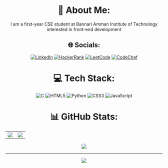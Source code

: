 <div align="center">

# 💫 About Me:
I am a first-year CSE student at Bannari Amman Institute of Technology <br>interested in front-end development

## 🌐 Socials:
[![LinkedIn](https://img.shields.io/badge/LinkedIn-%230077B5.svg?logo=linkedin&logoColor=white)](https://linkedin.com/in/rahavi-ganeshan-521929328) 
[![HackerRank](https://img.shields.io/badge/HackerRank-%232EC866.svg?logo=hackerrank&logoColor=white)](https://www.hackerrank.com/profile/rahaviganeshan51)
[![LeetCode](https://img.shields.io/badge/LeetCode-%23FFA116.svg?logo=leetcode&logoColor=white)](https://leetcode.com/uvrLgr2OgT)
[![CodeChef](https://img.shields.io/badge/CodeChef-%23000000.svg?logo=codechef&logoColor=white)](https://www.codechef.com/users/rahaviganeshan51)

# 💻 Tech Stack:
![C](https://img.shields.io/badge/c-%2300599C.svg?style=for-the-badge&logo=c&logoColor=white) ![HTML5](https://img.shields.io/badge/html5-%23E34F26.svg?style=for-the-badge&logo=html5&logoColor=white) ![Python](https://img.shields.io/badge/python-3670A0?style=for-the-badge&logo=python&logoColor=ffdd54) ![CSS3](https://img.shields.io/badge/css3-%231572B6.svg?style=for-the-badge&logo=css3&logoColor=white) ![JavaScript](https://img.shields.io/badge/javascript-%23323330.svg?style=for-the-badge&logo=javascript&logoColor=%23F7DF1E)

# 📊 GitHub Stats:

<table>
  <tr>
    <td><img src="https://github-readme-stats.vercel.app/api?username=codeher-rahavi&theme=dark&hide_border=false&include_all_commits=false&count_private=false"/></td>
    <td><img src="https://github-readme-streak-stats.herokuapp.com/?user=codeher-rahavi&theme=dark&hide_border=false"/></td>
  </tr>
</table>

![](https://github-readme-stats.vercel.app/api/top-langs/?username=codeher-rahavi&theme=dark&hide_border=false&include_all_commits=false&count_private=false&layout=compact)

---
[![](https://visitcount.itsvg.in/api?id=codeher-rahavi&icon=3&color=0)](https://visitcount.itsvg.in)

</div>

